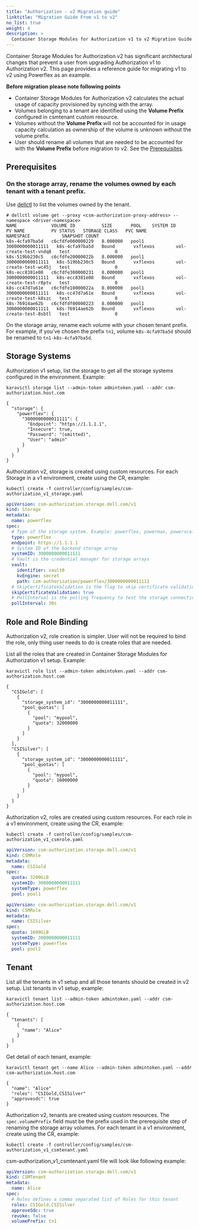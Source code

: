 ```yaml
---
title: "Authorization - v2 Migration guide"
linktitle: "Migration Guide From v1 to v2"
no_list: true
weight: 4
description: >
  Container Storage Modules for Authorization v1 to v2 Migration Guide
---
```

Container Storage Modules for Authorization v2 has significant architectural changes that prevent a user from upgrading Authorization v1 to Authorization v2. This page provides a reference guide for migrating v1 to v2 using Powerflex as an example.

**Before migration please note following points**
  - Container Storage Modules for Authorization v2 calculates the actual usage of capacity provisioned by syncing with the array.
  - Volumes belonging to a tenant are identified using the **Volume Prefix** configured in csmtenant custom resource.
  - Volumes without the **Volume Prefix** will not be accounted for in usage capacity calculation as ownership of the volume is unknown without the volume prefix.
  - User should rename all volumes that are needed to be accounted for with the **Volume Prefix** before migration to v2. See the [Prerequisites](../Migration%20guide%20from%20v1%20to%20v2/#prerequisites).

## Prerequisites
### On the storage array, rename the volumes owned by each tenant with a tenant prefix.
Use [dellctl](../../../tooling/cli/) to list the volumes owned by the tenant. 
```
# dellctl volume get --proxy <csm-authorization-proxy-address> --namespace <driver-namespace>
NAME             VOLUME ID          SIZE       POOL    SYSTEM ID          PV NAME          PV STATUS   STORAGE CLASS   PVC NAME                NAMESPACE            SNAPSHOT COUNT
k8s-4cfa97ba5d   c6cfdfe000000229   8.000000   pool1   3000000000011111   k8s-4cfa97ba5d   Bound       vxflexos        vol-create-test-vndq8   test                 0
k8s-519bb230c5   c6cfdfe20000022b   8.000000   pool1   3000000000011111   k8s-519bb230c5   Bound       vxflexos        vol-create-test-wc45j   test                 0
k8s-ecc8381e08   c6cfdfe300000231   8.000000   pool1   3000000000011111   k8s-ecc8381e08   Bound       vxflexos        vol-create-test-r8ptv   test                 0
k8s-cc47d7a61e   c6cfdfe10000022a   8.000000   pool1   3000000000011111   k8s-cc47d7a61e   Bound       vxflexos        vol-create-test-k8szc   test                 0
k8s-76914ae62b   c6cfdfdf00000223   8.000000   pool1   3000000000011111   k8s-76914ae62b   Bound       vxflexos        vol-create-test-8sbtl   test                 0
```

On the storage array, rename each volume with your chosen tenant prefix. For example, if you've chosen the prefix `tn1`, volume `k8s-4cfa97ba5d` should be renamed to `tn1-k8s-4cfa97ba5d`.

## Storage Systems

Authorization v1 setup, list the storage to get all the storage systems configured in the environment.
Example:

```
karavictl storage list --admin-token admintoken.yaml --addr csm-authorization.host.com

{
  "storage": {
    "powerflex": {
      "3000000000011111": {
        "Endpoint": "https://1.1.1.1",
        "Insecure": true,
        "Password": "(omitted)",
        "User": "admin"
      }
    }
  }
}
```
Authorization v2, storage is created using custom resources. For each Storage in a v1 environment, create using the CR, example:

```
kubectl create -f controller/config/samples/csm-authorization_v1_storage.yaml
```
```yaml
apiVersion: csm-authorization.storage.dell.com/v1
kind: Storage
metadata:
  name: powerflex
spec:
  # Type of the storage system. Example: powerflex, powermax, powerscale
  type: powerflex
  endpoint: https://1.1.1.1
  # System ID of the backend storage array
  systemID: 3000000000011111
  # Vault is the credential manager for storage arrays
  vault:
    identifier: vault0
    kvEngine: secret
    path: csm-authorization/powerflex/3000000000011111
  # SkipCertificateValidation is the flag to skip certificate validation
  skipCertificateValidation: true
  # PollInterval is the polling frequency to test the storage connectivity
  pollInterval: 30s
```

## Role and Role Binding

Authorization v2, role creation is simpler. User will not be required to bind the role, only thing user needs to do is create roles that are needed.

List all the roles that are created in Container Storage Modules for Authorization v1 setup.
Example:
```
karavictl role list --admin-token admintoken.yaml --addr csm-authorization.host.com
```
```
{
  "CSIGold": [
    {
      "storage_system_id": "3000000000011111",
      "pool_quotas": [
        {
          "pool": "mypool",
          "quota": 32000000
        }
      ]
    }
  ],
  "CSISilver": [
    {
      "storage_system_id": "3000000000011111",
      "pool_quotas": [
        {
          "pool": "mypool",
          "quota": 16000000
        }
      ]
    }
  ]
}
```
Authorization v2, roles are created using custom resources. For each role in a v1 environment, create using the CR, example:
```
kubectl create -f controller/config/samples/csm-authorization_v1_csmrole.yaml
```
```yaml
apiVersion: csm-authorization.storage.dell.com/v1
kind: CSMRole
metadata:
  name: CSIGold
spec:
  quota: 3200GiB
  systemID: 3000000000011111
  systemType: powerflex
  pool: pool1
```
```yaml
apiVersion: csm-authorization.storage.dell.com/v1
kind: CSMRole
metadata:
  name: CSISilver
spec:
  quota: 1600GiB
  systemID: 3000000000011111
  systemType: powerflex
  pool: pool2
```

## Tenant

List all the tenants in v1 setup and all those tenants should be created in v2 setup.
List tenants in v1 setup, example:
```
karavictl tenant list --admin-token admintoken.yaml --addr csm-authorization.host.com
```
```
{
  "tenants": [
    {
      "name": "Alice"
    }
  ]
}
```
Get detail of each tenant, example:
```
karavictl tenant get --name Alice --admin-token admintoken.yaml --addr csm-authorization.host.com
```
```
{
  "name": "Alice"
  "roles": "CSIGold,CSISilver"
  "approvesdc": true
}
```
Authorization v2, tenants are created using custom resources. The `spec.volumePrefix` field must be the prefix used in the prerequisite step of renaming the storage array volumes. For each tenant in a v1 environment, create using the CR, example:
```
kubectl create -f controller/config/samples/csm-authorization_v1_csmtenant.yaml
```
csm-authorization_v1_csmtenant.yaml file will look like following example:
```yaml
apiVersion: csm-authorization.storage.dell.com/v1
kind: CSMTenant
metadata:
  name: Alice
spec:
  # Roles defines a comma separated list of Roles for this tenant
  roles: CSIGold,CSISilver
  approveSdc: true
  revoke: false
  volumePrefix: tn1
```